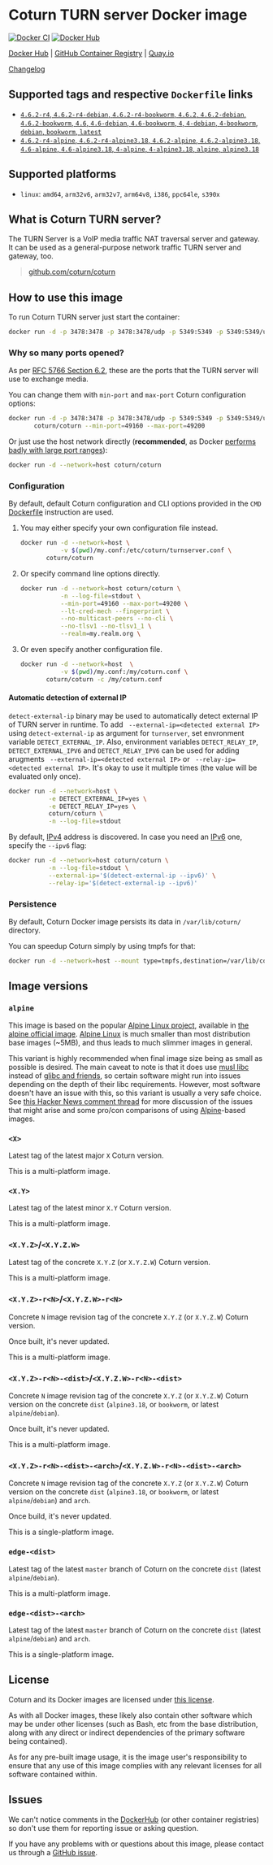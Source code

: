Coturn TURN server Docker image
===============================

[![Docker CI](https://github.com/coturn/coturn/actions/workflows/docker.yml/badge.svg  "Docker CI")](https://github.com/coturn/coturn/actions/workflows/docker.yml)
[![Docker Hub](https://img.shields.io/docker/pulls/coturn/coturn?label=Docker%20Hub%20pulls "Docker Hub pulls")](https://hub.docker.com/r/coturn/coturn)

[Docker Hub](https://hub.docker.com/r/coturn/coturn)
| [GitHub Container Registry](https://github.com/orgs/coturn/packages/container/package/coturn)
| [Quay.io](https://quay.io/repository/coturn/coturn)

[Changelog](https://github.com/coturn/coturn/blob/master/docker/coturn/CHANGELOG.md)




## Supported tags and respective `Dockerfile` links

- [`4.6.2-r4`, `4.6.2-r4-debian`, `4.6.2-r4-bookworm`, `4.6.2`, `4.6.2-debian`, `4.6.2-bookworm`, `4.6`, `4.6-debian`, `4.6-bookworm`, `4`, `4-debian`, `4-bookworm`, `debian`, `bookworm`, `latest`][d1]
- [`4.6.2-r4-alpine`, `4.6.2-r4-alpine3.18`, `4.6.2-alpine`, `4.6.2-alpine3.18`, `4.6-alpine`, `4.6-alpine3.18`, `4-alpine`, `4-alpine3.18`, `alpine`, `alpine3.18`][d2]




## Supported platforms

- `linux`: `amd64`, `arm32v6`, `arm32v7`, `arm64v8`, `i386`, `ppc64le`, `s390x`




## What is Coturn TURN server?

The TURN Server is a VoIP media traffic NAT traversal server and gateway. It can be used as a general-purpose network traffic TURN server and gateway, too.

> [github.com/coturn/coturn](https://github.com/coturn/coturn)




## How to use this image

To run Coturn TURN server just start the container: 
```bash
docker run -d -p 3478:3478 -p 3478:3478/udp -p 5349:5349 -p 5349:5349/udp -p 49152-65535:49152-65535/udp coturn/coturn
```


### Why so many ports opened?

As per [RFC 5766 Section 6.2], these are the ports that the TURN server will use to exchange media.

You can change them with `min-port` and `max-port` Coturn configuration options:
```bash
docker run -d -p 3478:3478 -p 3478:3478/udp -p 5349:5349 -p 5349:5349/udp -p 49160-49200:49160-49200/udp \
       coturn/coturn --min-port=49160 --max-port=49200
```

Or just use the host network directly (__recommended__, as Docker [performs badly with large port ranges][7]):
```bash
docker run -d --network=host coturn/coturn
```


### Configuration

By default, default Coturn configuration and CLI options provided in the `CMD` [Dockerfile][d1] instruction are used.

1. You may either specify your own configuration file instead.

    ```bash
    docker run -d --network=host \
               -v $(pwd)/my.conf:/etc/coturn/turnserver.conf \
           coturn/coturn
    ```

2. Or specify command line options directly.

    ```bash
    docker run -d --network=host coturn/coturn \
               -n --log-file=stdout \
               --min-port=49160 --max-port=49200 \
               --lt-cred-mech --fingerprint \
               --no-multicast-peers --no-cli \
               --no-tlsv1 --no-tlsv1_1 \
               --realm=my.realm.org \  
    ```
    
3. Or even specify another configuration file.

    ```bash
    docker run -d --network=host  \
               -v $(pwd)/my.conf:/my/coturn.conf \
           coturn/coturn -c /my/coturn.conf
    ```

#### Automatic detection of external IP

`detect-external-ip` binary may be used to automatically detect external IP of TURN server in runtime.
To add ` --external-ip=<detected external IP>` using `detect-external-ip` as argument for `turnserver`, set envronment variable `DETECT_EXTERNAL_IP`. Also, environment variables `DETECT_RELAY_IP`, `DETECT_EXTERNAL_IPV6` and `DETECT_RELAY_IPV6` can be used for adding arugments ` --external-ip=<detected external IP>` or ` --relay-ip=<detected external IP>`.
It's okay to use it multiple times (the value will be evaluated only once).
```bash
docker run -d --network=host \
           -e DETECT_EXTERNAL_IP=yes \
           -e DETECT_RELAY_IP=yes \
           coturn/coturn \
           -n --log-file=stdout
```

By default, [IPv4] address is discovered. In case you need an [IPv6] one, specify the `--ipv6` flag:
```bash
docker run -d --network=host coturn/coturn \
           -n --log-file=stdout \
           --external-ip='$(detect-external-ip --ipv6)' \
           --relay-ip='$(detect-external-ip --ipv6)'
```


### Persistence

By default, Coturn Docker image persists its data in `/var/lib/coturn/` directory.

You can speedup Coturn simply by using tmpfs for that:
```bash
docker run -d --network=host --mount type=tmpfs,destination=/var/lib/coturn coturn/coturn
```




## Image versions


### `alpine`

This image is based on the popular [Alpine Linux project][1], available in [the alpine official image][2]. [Alpine Linux][1] is much smaller than most distribution base images (~5MB), and thus leads to much slimmer images in general.

This variant is highly recommended when final image size being as small as possible is desired. The main caveat to note is that it does use [musl libc][4] instead of [glibc and friends][5], so certain software might run into issues depending on the depth of their libc requirements. However, most software doesn't have an issue with this, so this variant is usually a very safe choice. See [this Hacker News comment thread][6] for more discussion of the issues that might arise and some pro/con comparisons of using [Alpine][1]-based images.


### `<X>`

Latest tag of the latest major `X` Coturn version.

This is a multi-platform image.


### `<X.Y>`

Latest tag of the latest minor `X.Y` Coturn version.

This is a multi-platform image.


### `<X.Y.Z>`/`<X.Y.Z.W>`

Latest tag of the concrete `X.Y.Z` (or `X.Y.Z.W`) Coturn version.

This is a multi-platform image.


### `<X.Y.Z>-r<N>`/`<X.Y.Z.W>-r<N>`

Concrete `N` image revision tag of the concrete `X.Y.Z` (or `X.Y.Z.W`) Coturn version.

Once built, it's never updated.

This is a multi-platform image.


### `<X.Y.Z>-r<N>-<dist>`/`<X.Y.Z.W>-r<N>-<dist>`

Concrete `N` image revision tag of the concrete `X.Y.Z` (or `X.Y.Z.W`) Coturn version on the concrete `dist` (`alpine3.18`, or `bookworm`, or latest `alpine`/`debian`).

Once built, it's never updated.

This is a multi-platform image.


### `<X.Y.Z>-r<N>-<dist>-<arch>`/`<X.Y.Z.W>-r<N>-<dist>-<arch>`

Concrete `N` image revision tag of the concrete `X.Y.Z` (or `X.Y.Z.W`) Coturn version on the concrete `dist` (`alpine3.18`, or `bookworm`, or latest `alpine`/`debian`) and `arch`.

Once build, it's never updated.

This is a single-platform image.


### `edge-<dist>`

Latest tag of the latest `master` branch of Coturn on the concrete `dist` (latest `alpine`/`debian`).

This is a multi-platform image.


### `edge-<dist>-<arch>`

Latest tag of the latest `master` branch of Coturn on the concrete `dist` (latest `alpine`/`debian`) and `arch`.

This is a single-platform image.




## License

Coturn and its Docker images are licensed under [this license][90].

As with all Docker images, these likely also contain other software which may be under other licenses (such as Bash, etc from the base distribution, along with any direct or indirect dependencies of the primary software being contained).

As for any pre-built image usage, it is the image user's responsibility to ensure that any use of this image complies with any relevant licenses for all software contained within.




## Issues

We can't notice comments in the [DockerHub] (or other container registries) so don't use them for reporting issue or asking question.


If you have any problems with or questions about this image, please contact us through a [GitHub issue][3].





[DockerHub]: https://hub.docker.com
[IPv4]: https://en.wikipedia.org/wiki/IPv4
[IPv6]: https://en.wikipedia.org/wiki/IPv6
[RFC 5766 Section 6.2]: https://tools.ietf.org/html/rfc5766.html#section-6.2

[1]: http://alpinelinux.org
[2]: https://hub.docker.com/_/alpine
[3]: https://github.com/coturn/coturn/issues
[4]: http://www.musl-libc.org
[5]: http://www.etalabs.net/compare_libcs.html
[6]: https://news.ycombinator.com/item?id=10782897
[7]: https://github.com/instrumentisto/coturn-docker-image/issues/3

[90]: https://github.com/coturn/coturn/blob/master/LICENSE

[d1]: https://github.com/coturn/coturn/blob/master/docker/coturn/debian/Dockerfile
[d2]: https://github.com/coturn/coturn/blob/master/docker/coturn/alpine/Dockerfile
